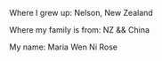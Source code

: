 Where I grew up: Nelson, New Zealand

Where my family is from: NZ && China

My name: Maria Wen Ni Rose

